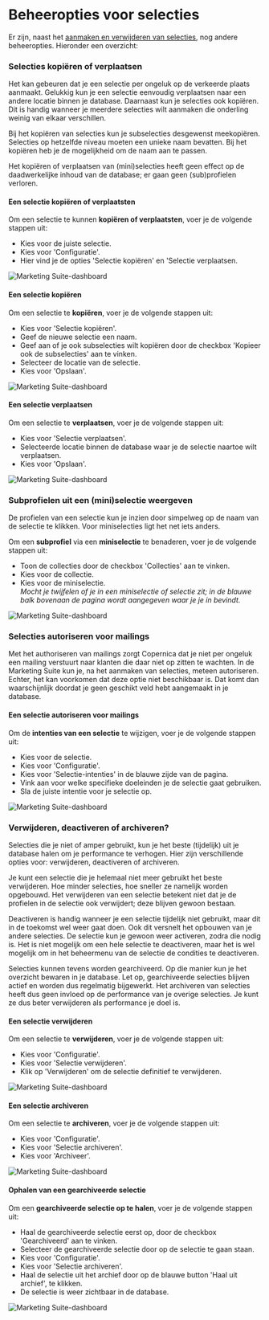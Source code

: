 # Beheeropties voor selecties

Er zijn, naast het [aanmaken en verwijderen van selecties](database-selections-introduction.md),
nog andere beheeropties. Hieronder een overzicht:

### Selecties kopiëren of verplaatsen

Het kan gebeuren dat je een selectie per ongeluk op de verkeerde plaats 
aanmaakt. Gelukkig kun je een selectie eenvoudig verplaatsen naar een 
andere locatie binnen je database. Daarnaast kun je selecties ook 
kopiëren. Dit is handig wanneer je meerdere selecties wilt 
aanmaken die onderling weinig van elkaar verschillen.

Bij het kopiëren van selecties kun je subselecties desgewenst meekopiëren. 
Selecties op hetzelfde niveau moeten een unieke naam bevatten. Bij het kopiëren heb je de mogelijkheid om de naam aan te passen.

Het kopiëren of verplaatsen van (mini)selecties heeft geen effect op de 
daadwerkelijke inhoud van de database; er gaan geen (sub)profielen verloren.

#### Een selectie kopiëren of verplaatsten
Om een selectie te kunnen **kopiëren of verplaatsten**, voer je de volgende stappen uit: 
- Kies voor de juiste selectie.
- Kies voor 'Configuratie'.
- Hier vind je de opties 'Selectie kopiëren' en 'Selectie verplaatsen.

![Marketing Suite-dashboard](https://github.com/CopernicaMarketingSoftware/Documentation/blob/%2353234%5D-Documentation-Add-selection-intentions-to-the-selection-page/Publisher/images/nieuwselectiekopenverpl.png)  

#### Een selectie kopiëren 
Om een selectie te **kopiëren**, voer je de volgende stappen uit: 
- Kies voor 'Selectie kopiëren'.
- Geef de nieuwe selectie een naam.
- Geef aan of je ook subselecties wilt kopiëren door de checkbox 'Kopieer ook de subselecties' aan te vinken.
- Selecteer de locatie van de selectie.
- Kies voor 'Opslaan'.

![Marketing Suite-dashboard](https://github.com/CopernicaMarketingSoftware/Documentation/blob/%2353234%5D-Documentation-Add-selection-intentions-to-the-selection-page/Publisher/images/nieuwselectiekopieren.png)

#### Een selectie verplaatsen
Om een selectie te **verplaatsen**, voer je de volgende stappen uit: 
- Kies voor 'Selectie verplaatsen'.
- Selecteerde locatie binnen de database waar je de selectie naartoe wilt verplaatsen.
- Kies voor 'Opslaan'.

![Marketing Suite-dashboard](https://github.com/CopernicaMarketingSoftware/Documentation/blob/%2353234%5D-Documentation-Add-selection-intentions-to-the-selection-page/Publisher/images/nieuwselectieverplaatsen.png)

### Subprofielen uit een (mini)selectie weergeven

De profielen van een selectie kun je inzien door simpelweg op de naam 
van de selectie te klikken. Voor miniselecties ligt het net iets anders. 

Om een **subprofiel** via een **miniselectie** te benaderen, voer je de volgende stappen uit: 
- Toon de collecties door de checkbox 'Collecties' aan te vinken.
- Kies voor de collectie.
- Kies voor de miniselectie.  
*Mocht je twijfelen of je in een miniselectie of selectie zit; in de blauwe balk bovenaan de pagina wordt aangegeven waar je je in bevindt.*

![Marketing Suite-dashboard](https://github.com/CopernicaMarketingSoftware/Documentation/blob/%2353234%5D-Documentation-Add-selection-intentions-to-the-selection-page/Publisher/images/nieuwminiselectieweergeven.png)

### Selecties autoriseren voor mailings 

Met het authoriseren van mailings zorgt Copernica dat je niet per ongeluk
een mailing verstuurt naar klanten die daar niet op zitten te wachten. 
In de Marketing Suite kun je, na het aanmaken van selecties, meteen autoriseren.
Echter, het kan voorkomen dat deze optie niet beschikbaar is. Dat komt dan 
waarschijnlijk doordat je geen geschikt veld hebt aangemaakt in je database.

#### Een selectie autoriseren voor mailings
Om de **intenties van een selectie** te wijzigen, voer je de volgende stappen uit: 
- Kies voor de selectie.
- Kies voor 'Configuratie'.
- Kies voor 'Selectie-intenties' in de blauwe zijde van de pagina.
- Vink aan voor welke specifieke doeleinden je de selectie gaat gebruiken.
- Sla de juiste intentie voor je selectie op.

![Marketing Suite-dashboard](https://github.com/CopernicaMarketingSoftware/Documentation/blob/%2353234%5D-Documentation-Add-selection-intentions-to-the-selection-page/Publisher/images/nieuwselectieautoriseren.png)

### Verwijderen, deactiveren of archiveren?

Selecties die je niet of amper gebruikt, kun je het beste (tijdelijk) 
uit je database halen om je performance te verhogen. Hier zijn 
verschillende opties voor: verwijderen, deactiveren of archiveren.

Je kunt een selectie die je helemaal niet meer gebruikt het beste verwijderen.
Hoe minder selecties, hoe sneller ze namelijk worden opgebouwd. Het verwijderen 
van een selectie betekent niet dat je de profielen in de selectie ook verwijdert; deze
blijven gewoon bestaan.

Deactiveren is handig wanneer je een selectie tijdelijk niet gebruikt, 
maar dit in de toekomst wel weer gaat doen. Ook dit versnelt het opbouwen 
van je andere selecties. De selectie kun je gewoon weer activeren, zodra die nodig is.
Het is niet mogelijk om een hele selectie te deactiveren, maar het is wel mogelijk om 
in het beheermenu van de selectie de condities te deactiveren.

Selecties kunnen tevens worden gearchiveerd. Op die manier kun je het 
overzicht bewaren in je database. Let op, gearchiveerde selecties blijven 
actief en worden dus regelmatig bijgewerkt. Het archiveren van selecties 
heeft dus geen invloed op de performance van je overige selecties. Je kunt
ze dus beter verwijderen als performance je doel is.

#### Een selectie verwijderen
Om een selectie te **verwijderen**, voer je de volgende stappen uit: 
- Kies voor 'Configuratie'. 
- Kies voor 'Selectie verwijderen'.
- Klik op 'Verwijderen' om de selectie definitief te verwijderen.

![Marketing Suite-dashboard](https://github.com/CopernicaMarketingSoftware/Documentation/blob/%2353234%5D-Documentation-Add-selection-intentions-to-the-selection-page/Publisher/images/nieuw%20selectieverwijderen.png)

#### Een selectie archiveren
Om een selectie te  **archiveren**, voer je de volgende stappen uit: 
- Kies voor 'Configuratie'. 
- Kies voor 'Selectie archiveren'.
- Kies voor 'Archiveer'.     

![Marketing Suite-dashboard](https://github.com/CopernicaMarketingSoftware/Documentation/blob/%2353234%5D-Documentation-Add-selection-intentions-to-the-selection-page/Publisher/images/nieuwselectiearchiveren.png)

#### Ophalen van een gearchiveerde selectie
Om een **gearchiveerde selectie op te halen**, voer je de volgende stappen uit: 
- Haal de gearchiveerde selectie eerst op, door de checkbox 'Gearchiveerd' aan te vinken.
- Selecteer de gearchiveerde selectie door op de selectie te gaan staan.
- Kies voor 'Configuratie'.
- Kies voor 'Selectie archiveren'.
- Haal de selectie uit het archief door op de blauwe button 'Haal uit archief', te klikken.
- De selectie is weer zichtbaar in de database.

![Marketing Suite-dashboard](https://github.com/CopernicaMarketingSoftware/Documentation/blob/%2353234%5D-Documentation-Add-selection-intentions-to-the-selection-page/Publisher/images/nieuwhaalselectieuitarchief.png)


